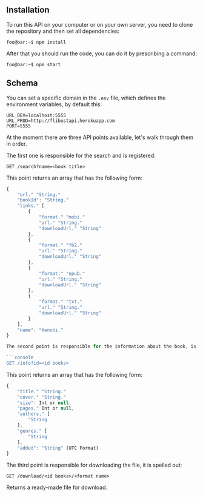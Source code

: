 ## Installation

To run this API on your computer or on your own server, you need to clone the repository and then set all dependencies:

```console
foo@bar:~$ npm install
```

After that you should run the code, you can do it by prescribing a command:

```console
foo@bar:~$ npm start
```

## Schema

You can set a specific domain in the `.env` file, which defines the environment variables, by default this:

```console
URL_DEV=localhost:5555
URL_PROD=http://flibustapi.herokuapp.com
PORT=5555
```

At the moment there are three API points available, let's walk through them in order.

The first one is responsible for the search and is registered:

```console
GET /search?name=<book title>
```

This point returns an array that has the following form:

```javascript
{
	"url." "String."
	"bookId": "String."
	"links." [
		{
			"format." "mobi."
			"url." "String."
			"downloadUrl." "String"
		},
		{
			"format." "fb2."
			"url." "String."
			"downloadUrl." "String"
		},
		{
			"format." "epub."
			"url." "String."
			"downloadUrl." "String"
		},
		{
			"format." "txt."
			"url." "String."
			"downloadUrl." "String"
		}
	],
	"name": "Kenobi."
}

The second point is responsible for the information about the book, is spelled out:

```console
GET /info?id=<id books>
```

This point returns an array that has the following form:

```javascript
{
	"title." "String."
	"cover." "String."
	"size": Int or null,
	"pages." Int or null,
	"authors." [
		"String
	],
	"genres." [
		"String
	],
	"added": "String" (UTC Format)
}
```

The third point is responsible for downloading the file, it is spelled out:

```console
GET /download/<id books>/<format name>
```

Returns a ready-made file for download.